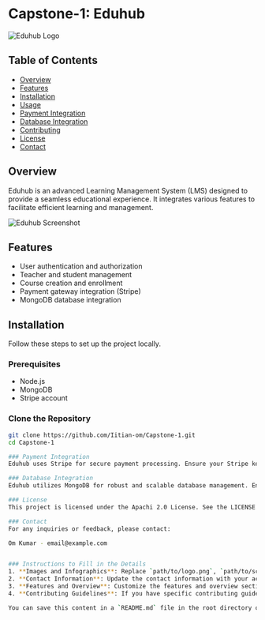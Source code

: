 # Capstone-1: Eduhub

![Eduhub Logo](path/to/logo.png)

## Table of Contents
- [Overview](#overview)
- [Features](#features)
- [Installation](#installation)
- [Usage](#usage)
- [Payment Integration](#payment-integration)
- [Database Integration](#database-integration)
- [Contributing](#contributing)
- [License](#license)
- [Contact](#contact)

## Overview
Eduhub is an advanced Learning Management System (LMS) designed to provide a seamless educational experience. It integrates various features to facilitate efficient learning and management.

![Eduhub Screenshot](path/to/screenshot.png)

## Features
- User authentication and authorization
- Teacher and student management
- Course creation and enrollment
- Payment gateway integration (Stripe)
- MongoDB database integration

## Installation
Follow these steps to set up the project locally.

### Prerequisites
- Node.js
- MongoDB
- Stripe account

### Clone the Repository
```sh
git clone https://github.com/Iitian-om/Capstone-1.git
cd Capstone-1

### Payment Integration
Eduhub uses Stripe for secure payment processing. Ensure your Stripe keys are correctly set in the .env file.

### Database Integration
Eduhub utilizes MongoDB for robust and scalable database management. Ensure your MongoDB URI is correctly set in the .env file.

### License
This project is licensed under the Apachi 2.0 License. See the LICENSE file for details.

### Contact
For any inquiries or feedback, please contact:

Om Kumar - email@example.com 


### Instructions to Fill in the Details
1. **Images and Infographics**: Replace `path/to/logo.png`, `path/to/screenshot.png`, `path/to/stripe_screenshot.png`, `path/to/mongodb_screenshot.png`, and `path/to/banner.png` with the actual paths to your images.
2. **Contact Information**: Update the contact information with your actual email address.
3. **Features and Overview**: Customize the features and overview sections based on the specific details provided in your PDF.
4. **Contributing Guidelines**: If you have specific contributing guidelines, create a `CONTRIBUTING.md` file and link it in the README.

You can save this content in a `README.md` file in the root directory of your repository. Let me know if you need any further customization or assistance!
